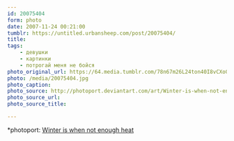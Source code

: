 ```yaml
---
id: 20075404
form: photo
date: 2007-11-24 00:21:00
tumblr: https://untitled.urbansheep.com/post/20075404/
title:
tags:
    - девушки
    - картинки
    - потрогай меня не бойся
photo_original_url: https://64.media.tumblr.com/78n67m26L24ton40I8vCXo0u_1280.jpg
photo: /media/20075404.jpg
photo_caption: 
photo_source: http://photoport.deviantart.com/art/Winter-is-when-not-enough-heat-14733294
photo_source_url:
photo_source_title:

---
```


<p>*photoport: <a href="http://photoport.deviantart.com/art/Winter-is-when-not-enough-heat-14733294">Winter is when not enough heat</a></p>
